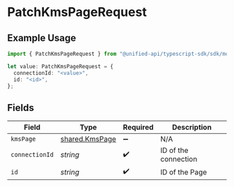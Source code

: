 # PatchKmsPageRequest

## Example Usage

```typescript
import { PatchKmsPageRequest } from "@unified-api/typescript-sdk/sdk/models/operations";

let value: PatchKmsPageRequest = {
  connectionId: "<value>",
  id: "<id>",
};
```

## Fields

| Field                                                   | Type                                                    | Required                                                | Description                                             |
| ------------------------------------------------------- | ------------------------------------------------------- | ------------------------------------------------------- | ------------------------------------------------------- |
| `kmsPage`                                               | [shared.KmsPage](../../../sdk/models/shared/kmspage.md) | :heavy_minus_sign:                                      | N/A                                                     |
| `connectionId`                                          | *string*                                                | :heavy_check_mark:                                      | ID of the connection                                    |
| `id`                                                    | *string*                                                | :heavy_check_mark:                                      | ID of the Page                                          |